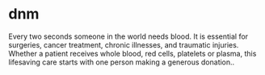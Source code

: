 # dnm

Every two seconds someone in the world needs blood. It is essential for surgeries, cancer treatment, chronic illnesses, and traumatic injuries. Whether a patient receives whole blood, red cells, platelets or plasma, this lifesaving care starts with one person making a generous donation..

